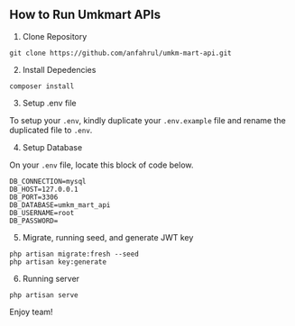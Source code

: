 ## How to Run Umkmart APIs

1. Clone Repository

```
git clone https://github.com/anfahrul/umkm-mart-api.git
```

2. Install Depedencies

```
composer install
```

3. Setup .env file

To setup your `.env`, kindly duplicate your `.env.example` file and rename the duplicated file to `.env`.

4. Setup Database

On your `.env` file, locate this block of code below.

```
DB_CONNECTION=mysql
DB_HOST=127.0.0.1
DB_PORT=3306
DB_DATABASE=umkm_mart_api
DB_USERNAME=root
DB_PASSWORD=
```

5. Migrate, running seed, and generate JWT key

```
php artisan migrate:fresh --seed
php artisan key:generate
```

6. Running server

```
php artisan serve
```

Enjoy team!
